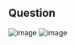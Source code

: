 ## Question
![image](https://github.com/user-attachments/assets/b408f272-9e41-435b-9b78-379955c19f68)
![image](https://github.com/user-attachments/assets/fd601c31-75b4-4179-a222-43accf579fe4)
